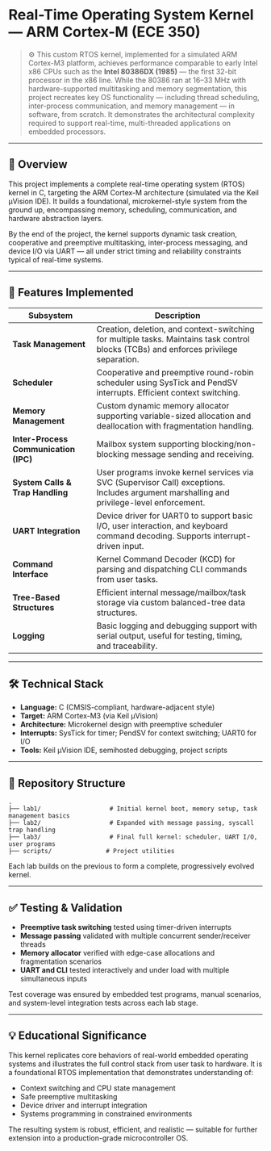 # Real-Time Operating System Kernel — ARM Cortex-M (ECE 350)

> ⚙️ This custom RTOS kernel, implemented for a simulated ARM Cortex-M3 platform, achieves performance comparable to early Intel x86 CPUs such as the **Intel 80386DX (1985)** — the first 32-bit processor in the x86 line. While the 80386 ran at 16–33 MHz with hardware-supported multitasking and memory segmentation, this project recreates key OS functionality — including thread scheduling, inter-process communication, and memory management — in software, from scratch. It demonstrates the architectural complexity required to support real-time, multi-threaded applications on embedded processors.

---

## 🧠 Overview
This project implements a complete real-time operating system (RTOS) kernel in C, targeting the ARM Cortex-M architecture (simulated via the Keil µVision IDE). It builds a foundational, microkernel-style system from the ground up, encompassing memory, scheduling, communication, and hardware abstraction layers.

By the end of the project, the kernel supports dynamic task creation, cooperative and preemptive multitasking, inter-process messaging, and device I/O via UART — all under strict timing and reliability constraints typical of real-time systems.

---

## 🔧 Features Implemented

| Subsystem | Description |
|----------|-------------|
| **Task Management** | Creation, deletion, and context-switching for multiple tasks. Maintains task control blocks (TCBs) and enforces privilege separation. |
| **Scheduler** | Cooperative and preemptive round-robin scheduler using SysTick and PendSV interrupts. Efficient context switching. |
| **Memory Management** | Custom dynamic memory allocator supporting variable-sized allocation and deallocation with fragmentation handling. |
| **Inter-Process Communication (IPC)** | Mailbox system supporting blocking/non-blocking message sending and receiving. |
| **System Calls & Trap Handling** | User programs invoke kernel services via SVC (Supervisor Call) exceptions. Includes argument marshalling and privilege-level enforcement. |
| **UART Integration** | Device driver for UART0 to support basic I/O, user interaction, and keyboard command decoding. Supports interrupt-driven input. |
| **Command Interface** | Kernel Command Decoder (KCD) for parsing and dispatching CLI commands from user tasks. |
| **Tree-Based Structures** | Efficient internal message/mailbox/task storage via custom balanced-tree data structures. |
| **Logging** | Basic logging and debugging support with serial output, useful for testing, timing, and traceability. |

---

## 🛠 Technical Stack
- **Language:** C (CMSIS-compliant, hardware-adjacent style)
- **Target:** ARM Cortex-M3 (via Keil µVision)
- **Architecture:** Microkernel design with preemptive scheduler
- **Interrupts:** SysTick for timer; PendSV for context switching; UART0 for I/O
- **Tools:** Keil µVision IDE, semihosted debugging, project scripts

---

## 📂 Repository Structure

```
.
├── lab1/                   # Initial kernel boot, memory setup, task management basics
├── lab2/                   # Expanded with message passing, syscall trap handling
├── lab3/                   # Final full kernel: scheduler, UART I/O, user programs
├── scripts/               # Project utilities
```
Each lab builds on the previous to form a complete, progressively evolved kernel.

---

## ✅ Testing & Validation
- **Preemptive task switching** tested using timer-driven interrupts
- **Message passing** validated with multiple concurrent sender/receiver threads
- **Memory allocator** verified with edge-case allocations and fragmentation scenarios
- **UART and CLI** tested interactively and under load with multiple simultaneous inputs

Test coverage was ensured by embedded test programs, manual scenarios, and system-level integration tests across each lab stage.

---

## 💡 Educational Significance
This kernel replicates core behaviors of real-world embedded operating systems and illustrates the full control stack from user task to hardware. It is a foundational RTOS implementation that demonstrates understanding of:
- Context switching and CPU state management
- Safe preemptive multitasking
- Device driver and interrupt integration
- Systems programming in constrained environments

The resulting system is robust, efficient, and realistic — suitable for further extension into a production-grade microcontroller OS.
